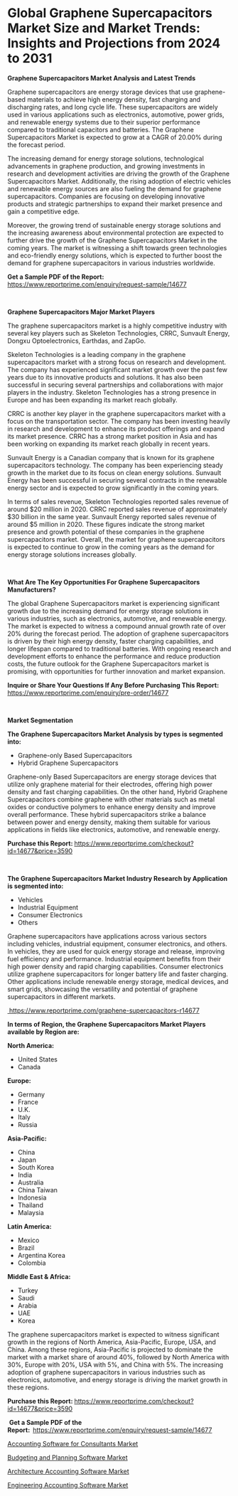 <p><h1>Global Graphene Supercapacitors Market Size and Market Trends: Insights and Projections from 2024 to 2031</h1></p><p><strong>Graphene Supercapacitors Market Analysis and Latest Trends</strong></p>
<p><p>Graphene supercapacitors are energy storage devices that use graphene-based materials to achieve high energy density, fast charging and discharging rates, and long cycle life. These supercapacitors are widely used in various applications such as electronics, automotive, power grids, and renewable energy systems due to their superior performance compared to traditional capacitors and batteries. The Graphene Supercapacitors Market is expected to grow at a CAGR of 20.00% during the forecast period.</p><p>The increasing demand for energy storage solutions, technological advancements in graphene production, and growing investments in research and development activities are driving the growth of the Graphene Supercapacitors Market. Additionally, the rising adoption of electric vehicles and renewable energy sources are also fueling the demand for graphene supercapacitors. Companies are focusing on developing innovative products and strategic partnerships to expand their market presence and gain a competitive edge.</p><p>Moreover, the growing trend of sustainable energy storage solutions and the increasing awareness about environmental protection are expected to further drive the growth of the Graphene Supercapacitors Market in the coming years. The market is witnessing a shift towards green technologies and eco-friendly energy solutions, which is expected to further boost the demand for graphene supercapacitors in various industries worldwide.</p></p>
<p><strong>Get a Sample PDF of the Report:&nbsp;</strong> <a href="https://www.reportprime.com/enquiry/request-sample/14677">https://www.reportprime.com/enquiry/request-sample/14677</a></p>
<p>&nbsp;</p>
<p><strong>Graphene Supercapacitors Major Market Players</strong></p>
<p><p>The graphene supercapacitors market is a highly competitive industry with several key players such as Skeleton Technologies, CRRC, Sunvault Energy, Dongxu Optoelectronics, Earthdas, and ZapGo. </p><p>Skeleton Technologies is a leading company in the graphene supercapacitors market with a strong focus on research and development. The company has experienced significant market growth over the past few years due to its innovative products and solutions. It has also been successful in securing several partnerships and collaborations with major players in the industry. Skeleton Technologies has a strong presence in Europe and has been expanding its market reach globally.</p><p>CRRC is another key player in the graphene supercapacitors market with a focus on the transportation sector. The company has been investing heavily in research and development to enhance its product offerings and expand its market presence. CRRC has a strong market position in Asia and has been working on expanding its market reach globally in recent years.</p><p>Sunvault Energy is a Canadian company that is known for its graphene supercapacitors technology. The company has been experiencing steady growth in the market due to its focus on clean energy solutions. Sunvault Energy has been successful in securing several contracts in the renewable energy sector and is expected to grow significantly in the coming years.</p><p>In terms of sales revenue, Skeleton Technologies reported sales revenue of around $20 million in 2020. CRRC reported sales revenue of approximately $30 billion in the same year. Sunvault Energy reported sales revenue of around $5 million in 2020. These figures indicate the strong market presence and growth potential of these companies in the graphene supercapacitors market. Overall, the market for graphene supercapacitors is expected to continue to grow in the coming years as the demand for energy storage solutions increases globally.</p></p>
<p>&nbsp;</p>
<p><strong>What Are The Key Opportunities For Graphene Supercapacitors Manufacturers?</strong></p>
<p><p>The global Graphene Supercapacitors market is experiencing significant growth due to the increasing demand for energy storage solutions in various industries, such as electronics, automotive, and renewable energy. The market is expected to witness a compound annual growth rate of over 20% during the forecast period. The adoption of graphene supercapacitors is driven by their high energy density, faster charging capabilities, and longer lifespan compared to traditional batteries. With ongoing research and development efforts to enhance the performance and reduce production costs, the future outlook for the Graphene Supercapacitors market is promising, with opportunities for further innovation and market expansion.</p></p>
<p><strong>Inquire or Share Your Questions If Any Before Purchasing This Report:</strong> <a href="https://www.reportprime.com/enquiry/pre-order/14677">https://www.reportprime.com/enquiry/pre-order/14677</a></p>
<p>&nbsp;</p>
<p><strong>Market Segmentation</strong></p>
<p><strong>The Graphene Supercapacitors Market Analysis by types is segmented into:</strong></p>
<p><ul><li>Graphene-only Based Supercapacitors</li><li>Hybrid Graphene Supercapacitors</li></ul></p>
<p><p>Graphene-only Based Supercapacitors are energy storage devices that utilize only graphene material for their electrodes, offering high power density and fast charging capabilities. On the other hand, Hybrid Graphene Supercapacitors combine graphene with other materials such as metal oxides or conductive polymers to enhance energy density and improve overall performance. These hybrid supercapacitors strike a balance between power and energy density, making them suitable for various applications in fields like electronics, automotive, and renewable energy.</p></p>
<p><strong>Purchase this Report:&nbsp;</strong><a href="https://www.reportprime.com/checkout?id=14677&price=3590">https://www.reportprime.com/checkout?id=14677&price=3590</a></p>
<p>&nbsp;</p>
<p><strong>The Graphene Supercapacitors Market Industry Research by Application is segmented into:</strong></p>
<p><ul><li>Vehicles</li><li>Industrial Equipment</li><li>Consumer Electronics</li><li>Others</li></ul></p>
<p><p>Graphene supercapacitors have applications across various sectors including vehicles, industrial equipment, consumer electronics, and others. In vehicles, they are used for quick energy storage and release, improving fuel efficiency and performance. Industrial equipment benefits from their high power density and rapid charging capabilities. Consumer electronics utilize graphene supercapacitors for longer battery life and faster charging. Other applications include renewable energy storage, medical devices, and smart grids, showcasing the versatility and potential of graphene supercapacitors in different markets.</p></p>
<p><a href="https://www.reportprime.com/graphene-supercapacitors-r14677">&nbsp;https://www.reportprime.com/graphene-supercapacitors-r14677</a></p>
<p><strong>In terms of Region, the Graphene Supercapacitors Market Players available by Region are:</strong></p>
<p>
    <p> <strong> North America: </strong>
        <ul>
            <li>United States</li>
            <li>Canada</li>
        </ul>
        </p> 
    <p> <strong> Europe: </strong>
        <ul>
            <li>Germany</li>
            <li>France</li>
            <li>U.K.</li>
            <li>Italy</li>
            <li>Russia</li>
        </ul>
        </p> 
    <p> <strong> Asia-Pacific: </strong>
        <ul>
            <li>China</li>
            <li>Japan</li>
            <li>South Korea</li>
            <li>India</li>
            <li>Australia</li>
            <li>China Taiwan</li>
            <li>Indonesia</li>
            <li>Thailand</li>
            <li>Malaysia</li>
        </ul>
        </p> 
    <p> <strong> Latin America: </strong>
        <ul>
            <li>Mexico</li>
            <li>Brazil</li>
            <li>Argentina Korea</li>
            <li>Colombia</li>
        </ul>
        </p> 
    <p> <strong> Middle East & Africa: </strong>
        <ul>
            <li>Turkey</li>
            <li>Saudi</li>
            <li>Arabia</li>
            <li>UAE</li>
            <li>Korea</li>
        </ul>
    </p>
    </p>
<p><p>The graphene supercapacitors market is expected to witness significant growth in the regions of North America, Asia-Pacific, Europe, USA, and China. Among these regions, Asia-Pacific is projected to dominate the market with a market share of around 40%, followed by North America with 30%, Europe with 20%, USA with 5%, and China with 5%. The increasing adoption of graphene supercapacitors in various industries such as electronics, automotive, and energy storage is driving the market growth in these regions.</p></p>
<p><strong>Purchase this Report: </strong><a href="https://www.reportprime.com/checkout?id=14677&price=3590">https://www.reportprime.com/checkout?id=14677&price=3590</a></p>
<p>&nbsp;<strong>Get a Sample PDF of the Report:&nbsp;&nbsp;</strong><a href="https://www.reportprime.com/enquiry/request-sample/14677">https://www.reportprime.com/enquiry/request-sample/14677</a></p>
<p><strong></strong></p>
<p><p><a href="https://github.com/sofayahoo2023/Market-Research-Report-List-6/blob/main/accounting-software-for-consultants-market.md">Accounting Software for Consultants Market</a></p><p><a href="https://github.com/wwwkeltoum/Market-Research-Report-List-4/blob/main/budgeting-and-planning-software-market.md">Budgeting and Planning Software Market</a></p><p><a href="https://github.com/joannesouthgate/Market-Research-Report-List-4/blob/main/architecture-accounting-software-market.md">Architecture Accounting Software Market</a></p><p><a href="https://github.com/gamblestampleyjenny50m5sl6/Market-Research-Report-List-4/blob/main/engineering-accounting-software-market.md">Engineering Accounting Software Market</a></p></p>